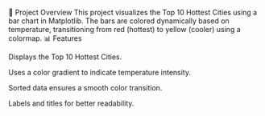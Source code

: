 📌 Project Overview
This project visualizes the Top 10 Hottest Cities using a bar chart in Matplotlib. The bars are colored dynamically based on temperature, transitioning from red (hottest) to yellow (cooler) using a colormap.
📊 Features

Displays the Top 10 Hottest Cities.

Uses a color gradient to indicate temperature intensity.

Sorted data ensures a smooth color transition.

Labels and titles for better readability.
